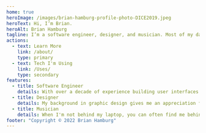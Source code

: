 ```yaml
---
home: true
heroImage: /images/brian-hamburg-profile-photo-DICE2019.jpeg
heroText: Hi, I’m Brian.
heroAlt: Brian Hamburg
tagline: I’m a software engineer, designer, and musician. Most of my days are spent working and playing in Philadelphia where I live with my wife and twin daughters.
actions:
  - text: Learn More
    link: /about/
    type: primary
  - text: Tech I'm Using
    link: /Uses/
    type: secondary
features: 
  - title: Software Engineer
    details: With over a decade of experience building user interfaces for the Web and providing technical support, my focus has always been to remove friction from the user experience.
  - title: Designer
    details: My background in graphic design gives me an appreciation for both accessibility and aesthetics. I strive to create components that are useable and reusable. Design is how it works!
  - title: Musician
    details: When I'm not behind my laptop, you can often find me behind my four-string, plectrum banjo, plunking out traditional jazz favorites written circa a century ago.
footer: "Copyright © 2022 Brian Hamburg"
---
```

<HomeHeroFlipper />